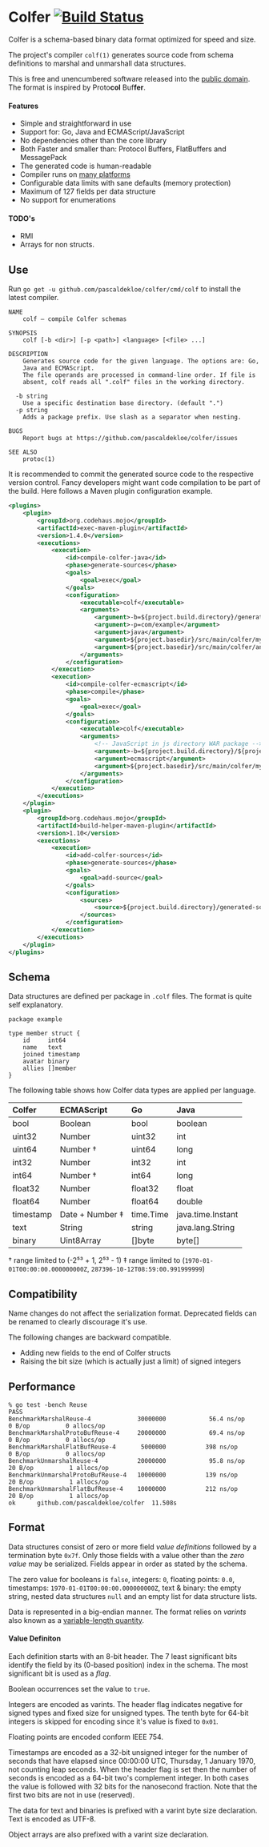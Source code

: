 # Colfer [![Build Status](https://travis-ci.org/pascaldekloe/colfer.svg?branch=master)](https://travis-ci.org/pascaldekloe/colfer)

Colfer is a schema-based binary data format optimized for speed and size.

The project's compiler `colf(1)` generates source code from schema definitions
to marshal and unmarshall data structures.

This is free and unencumbered software released into the [public domain](http://creativecommons.org/publicdomain/zero/1.0).
The format is inspired by Proto**col** Buf**fer**.


#### Features

* Simple and straightforward in use
* Support for: Go, Java and ECMAScript/JavaScript
* No dependencies other than the core library
* Both Faster and smaller than: Protocol Buffers, FlatBuffers and MessagePack
* The generated code is human-readable
* Compiler runs on [many platforms](https://golang.org/doc/install/source#environment)
* Configurable data limits with sane defaults (memory protection)
* Maximum of 127 fields per data structure
* No support for enumerations

#### TODO's

* RMI
* Arrays for non structs.



## Use

Run `go get -u github.com/pascaldekloe/colfer/cmd/colf` to install the latest
compiler.

```
NAME
	colf — compile Colfer schemas

SYNOPSIS
	colf [-b <dir>] [-p <path>] <language> [<file> ...]

DESCRIPTION
	Generates source code for the given language. The options are: Go,
	Java and ECMAScript.
	The file operands are processed in command-line order. If file is
	absent, colf reads all ".colf" files in the working directory.

  -b string
	Use a specific destination base directory. (default ".")
  -p string
	Adds a package prefix. Use slash as a separator when nesting.

BUGS
	Report bugs at https://github.com/pascaldekloe/colfer/issues

SEE ALSO
	protoc(1)
```


It is recommended to commit the generated source code to the respective version
control. Fancy developers might want code compilation to be part of the build.
Here follows a Maven plugin configuration example.

```xml
<plugins>
	<plugin>
		<groupId>org.codehaus.mojo</groupId>
		<artifactId>exec-maven-plugin</artifactId>
		<version>1.4.0</version>
		<executions>
			<execution>
				<id>compile-colfer-java</id>
				<phase>generate-sources</phase>
				<goals>
					<goal>exec</goal>
				</goals>
				<configuration>
					<executable>colf</executable>
					<arguments>
						<argument>-b=${project.build.directory}/generated-sources/colfer</argument>
						<argument>-p=com/example</argument>
						<argument>java</argument>
						<argument>${project.basedir}/src/main/colfer/my.colf</argument>
						<argument>${project.basedir}/src/main/colfer/another.colf</argument>
					</arguments>
				</configuration>
			</execution>
			<execution>
				<id>compile-colfer-ecmascript</id>
				<phase>compile</phase>
				<goals>
					<goal>exec</goal>
				</goals>
				<configuration>
					<executable>colf</executable>
					<arguments>
						<!-- JavaScript in js directory WAR package -->
						<argument>-b=${project.build.directory}/${project.build.finalName}/js</argument>
						<argument>ecmascript</argument>
						<argument>${project.basedir}/src/main/colfer/my.colf</argument>
					</arguments>
				</configuration>
			</execution>
		</executions>
	</plugin>
	<plugin>
		<groupId>org.codehaus.mojo</groupId>
		<artifactId>build-helper-maven-plugin</artifactId>
		<version>1.10</version>
		<executions>
			<execution>
				<id>add-colfer-sources</id>
				<phase>generate-sources</phase>
				<goals>
					<goal>add-source</goal>
				</goals>
				<configuration>
					<sources>
						<source>${project.build.directory}/generated-sources/colfer</source>
					</sources>
				</configuration>
			</execution>
		</executions>
	</plugin>
</plugins>
```



## Schema

Data structures are defined per package in `.colf` files. The format is quite
self explanatory.

```
package example

type member struct {
	id     int64
	name   text
	joined timestamp
	avatar binary
	allies []member
}
```


The following table shows how Colfer data types are applied per language.

| Colfer	| ECMAScript		| Go		| Java		|
|:--------------|:----------------------|:--------------|:--------------|
| bool		| Boolean		| bool		| boolean	|
| uint32	| Number		| uint32	| int		|
| uint64	| Number †		| uint64	| long		|
| int32		| Number		| int32		| int		|
| int64		| Number †		| int64		| long		|
| float32	| Number		| float32	| float		|
| float64	| Number		| float64	| double	|
| timestamp	| Date + Number	‡	| time.Time	| java.time.Instant |
| text		| String		| string	| java.lang.String |
| binary	| Uint8Array		| []byte	| byte[]	|

† range limited to (-2⁵³ + 1, 2⁵³ - 1)
‡ range limited to (`1970-01-01T00:00:00.000000000Z`, `287396-10-12T08:59:00.991999999`)



## Compatibility

Name changes do not affect the serialization format. Deprecated fields can be
renamed to clearly discourage it's use.

The following changes are backward compatible.
* Adding new fields to the end of Colfer structs
* Raising the bit size (which is actually just a limit) of signed integers



## Performance

```
% go test -bench Reuse
PASS
BenchmarkMarshalReuse-4          	30000000	        56.4 ns/op	       0 B/op	       0 allocs/op
BenchmarkMarshalProtoBufReuse-4  	20000000	        69.4 ns/op	       0 B/op	       0 allocs/op
BenchmarkMarshalFlatBufReuse-4   	 5000000	       398 ns/op	       0 B/op	       0 allocs/op
BenchmarkUnmarshalReuse-4        	20000000	        95.8 ns/op	      20 B/op	       1 allocs/op
BenchmarkUnmarshalProtoBufReuse-4	10000000	       139 ns/op	      20 B/op	       1 allocs/op
BenchmarkUnmarshalFlatBufReuse-4 	10000000	       212 ns/op	      20 B/op	       1 allocs/op
ok  	github.com/pascaldekloe/colfer	11.508s
```



## Format

Data structures consist of zero or more field *value definitions* followed by a
termination byte `0x7f`. Only those fields with a value other than the *zero
value* may be serialized. Fields appear in order as stated by the schema.

The zero value for booleans is `false`, integers: `0`, floating points: `0.0`,
timestamps: `1970-01-01T00:00:00.000000000Z`, text & binary: the empty
string, nested data structures `null` and an empty list for data structure
lists.

Data is represented in a big-endian manner. The format relies on *varints* also
known as a
[variable-length quantity](https://en.wikipedia.org/wiki/Variable-length_quantity).


#### Value Definiton

Each definition starts with an 8-bit header. The 7 least significant bits
identify the field by its (0-based position) index in the schema. The most
significant bit is used as a *flag*.

Boolean occurrences set the value to `true`.

Integers are encoded as varints. The header flag indicates negative for signed
types and fixed size for unsigned types. The tenth byte for 64-bit integers is
skipped for encoding since it's value is fixed to `0x01`.

Floating points are encoded conform IEEE 754.

Timestamps are encoded as a 32-bit unsigned integer for the number of seconds
that have elapsed since 00:00:00 UTC, Thursday, 1 January 1970, not counting
leap seconds. When the header flag is set then the number of seconds is encoded
as a 64-bit two's complement integer. In both cases the value is followed with
32 bits for the nanosecond fraction. Note that the first two bits are not in use
(reserved).

The data for text and binaries is prefixed with a varint byte size declaration.
Text is encoded as UTF-8.

Object arrays are also prefixed with a varint size declaration.
